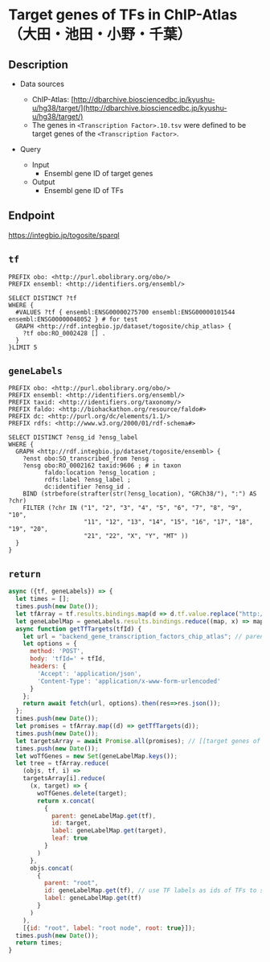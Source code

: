 # Target genes of TFs in ChIP-Atlas （大田・池田・小野・千葉）

## Description

- Data sources
    - ChIP-Atlas: [http://dbarchive.biosciencedbc.jp/kyushu-u/hg38/target/](http://dbarchive.biosciencedbc.jp/kyushu-u/hg38/target/)
    - The genes in `<Transcription Factor>.10.tsv` were defined to be target genes of the `<Transcription Factor>`.

- Query
    - Input
        - Ensembl gene ID of target genes
    - Output
        - Ensembl gene ID of TFs

## Endpoint

https://integbio.jp/togosite/sparql

## `tf`
```sparql
PREFIX obo: <http://purl.obolibrary.org/obo/>
PREFIX ensembl: <http://identifiers.org/ensembl/>

SELECT DISTINCT ?tf
WHERE {
  #VALUES ?tf { ensembl:ENSG00000275700 ensembl:ENSG00000101544 ensembl:ENSG00000048052 } # for test
  GRAPH <http://rdf.integbio.jp/dataset/togosite/chip_atlas> {
    ?tf obo:RO_0002428 [] .
  }
}LIMIT 5
```

## `geneLabels`
```sparql
PREFIX obo: <http://purl.obolibrary.org/obo/>
PREFIX ensembl: <http://identifiers.org/ensembl/>
PREFIX taxid: <http://identifiers.org/taxonomy/>
PREFIX faldo: <http://biohackathon.org/resource/faldo#>
PREFIX dc: <http://purl.org/dc/elements/1.1/>
PREFIX rdfs: <http://www.w3.org/2000/01/rdf-schema#>

SELECT DISTINCT ?ensg_id ?ensg_label
WHERE {
  GRAPH <http://rdf.integbio.jp/dataset/togosite/ensembl> {
    ?enst obo:SO_transcribed_from ?ensg .
    ?ensg obo:RO_0002162 taxid:9606 ; # in taxon
          faldo:location ?ensg_location ;
          rdfs:label ?ensg_label ;
          dc:identifier ?ensg_id .
    BIND (strbefore(strafter(str(?ensg_location), "GRCh38/"), ":") AS ?chr)
    FILTER (?chr IN ("1", "2", "3", "4", "5", "6", "7", "8", "9", "10",
                     "11", "12", "13", "14", "15", "16", "17", "18", "19", "20",
                     "21", "22", "X", "Y", "MT" ))
  }
}
```

## `return`
```javascript
async ({tf, geneLabels}) => {
  let times = [];
  times.push(new Date());
  let tfArray = tf.results.bindings.map(d => d.tf.value.replace("http://identifiers.org/ensembl/", ""));
  let geneLabelMap = geneLabels.results.bindings.reduce((map, x) => map.set(x.ensg_id.value, x.ensg_label.value), new Map());
  async function getTfTargets(tfId) {
    let url = "backend_gene_transcription_factors_chip_atlas"; // parent SPARQLet relative path
    let options = {
      method: 'POST',
      body: 'tfId=' + tfId,
      headers: {
        'Accept': 'application/json',
        'Content-Type': 'application/x-www-form-urlencoded'
      }
    };
    return await fetch(url, options).then(res=>res.json());
  };  
  times.push(new Date());
  let promises = tfArray.map((d) => getTfTargets(d));
  times.push(new Date());
  let targetsArray = await Promise.all(promises); // [[target genes of tfArray[0]], [target genes of tfArray[1]], ...]
  times.push(new Date());
  let woTfGenes = new Set(geneLabelMap.keys());
  let tree = tfArray.reduce(
    (objs, tf, i) =>
    targetsArray[i].reduce(
      (x, target) => {
        woTfGenes.delete(target);
        return x.concat(
          {
            parent: geneLabelMap.get(tf),
            id: target,
            label: geneLabelMap.get(target),
            leaf: true
          }
        )
      },
      objs.concat(
        {
          parent: "root",
          id: geneLabelMap.get(tf), // use TF labels as ids of TFs to sort by label
          label: geneLabelMap.get(tf)
        }
      )
    ),
    [{id: "root", label: "root node", root: true}]);
  times.push(new Date());
  return times;
}
```
